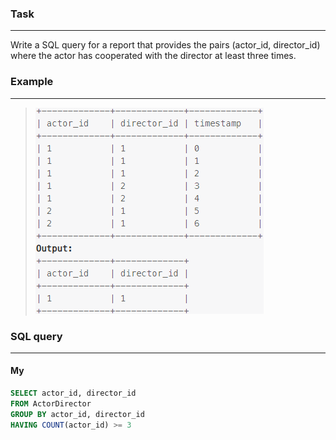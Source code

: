 ### Task

___

Write a SQL query for a report that provides the pairs (actor_id, director_id) where the actor has cooperated with the director at least three times.

### Example

___

> <img src="example.PNG" width="365" height="330">

### SQL query

___

#### My

```sql
SELECT actor_id, director_id
FROM ActorDirector
GROUP BY actor_id, director_id
HAVING COUNT(actor_id) >= 3
```
